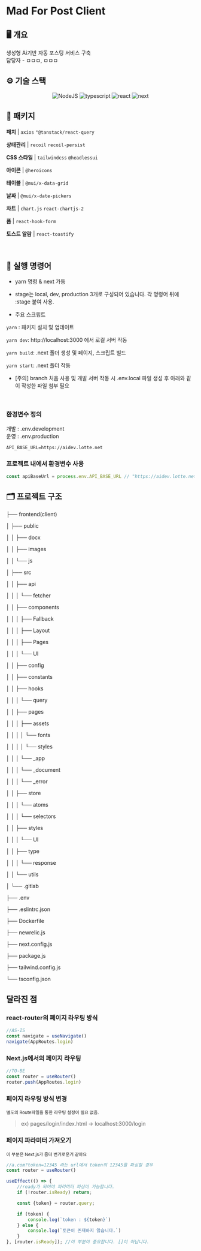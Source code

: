 # Mad For Post Client

## 🖥 개요

생성형 Ai기반 자동 포스팅 서비스 구축  
담당자 - ㅁㅁㅁ, ㅁㅁㅁ

## ⚙️ 기술 스택

<div  align="center">

![NodeJS](https://img.shields.io/badge/Node.js-v20.8.0-339933?logo=node.js&style=plastic) ![typescript](https://img.shields.io/badge/typescript-v5.3.2-007acc?logo=typescript&style=plastic) ![react](https://img.shields.io/badge/react-v18.2.38-61dafb?logo=React&style=plastic) ![next](https://img.shields.io/badge/next-v14.0.3-eee?logo=next.js&style=plastic)

</div>

## 🎁 패키지

**패치** | `axios` `"@tanstack/react-query`

**상태관리** | `recoil` `recoil-persist`

**CSS 스타일** | `tailwindcss` `@headlessui`

**아이콘** | `@heroicons`

**테이블** | `@mui/x-data-grid`

**날짜** | `@mui/x-date-pickers`

**차트** | `chart.js` `react-chartjs-2`

**폼** | `react-hook-form`

**토스트 알람** | `react-toastify`

<br>

## 🔨 실행 명령어

- yarn 명령 & next 가동

- stage는 local, dev, production 3개로 구성되어 있습니다. 각 명령어 뒤에 :stage 붙여 사용.

- 주요 스크립트

`yarn` : 패키지 설치 및 업데이트

`yarn dev`: http://localhost:3000 에서 로컬 서버 작동

`yarn build`: .next 폴더 생성 및 페이지, 스크립트 빌드

`yarn start`: .next 폴더 작동

- [주의] branch 처음 사용 및 개발 서버 작동 시
  .env.local 파일 생성 후 아래와 같이 작성한 파일 첨부 필요
  <!-- NEXT_PUBLIC_API_URL_BASE = 'http://223.253.99.155:8081' -->

  <br>

### 환경변수 정의

개발 : .env.development  
운영 : .env.production

```text
API_BASE_URL=https://aidev.lotte.net
```

### 프로젝트 내에서 환경변수 사용

```javascript
const apiBaseUrl = process.env.API_BASE_URL // "https://aidev.lotte.net"
```

## 🗂 프로젝트 구조

├── frontend(client)

│ ├── public

│ │ ├── docx

│ │ ├── images

│ │ └── js

│ ├── src

│ │ ├── api

│ │ │ └── fetcher

│ │ ├── components

│ │ │ ├── Fallback

│ │ │ ├── Layout

│ │ │ ├── Pages

│ │ │ └── UI

│ │ ├── config

│ │ ├── constants

│ │ ├── hooks

│ │ │ └── query

│ │ ├── pages

│ │ │ ├── assets

│ │ │ │ └── fonts

│ │ │ │ └── styles

│ │ │ └── \_app

│ │ │ └── \_document

│ │ │ └── \_error

│ │ ├── store

│ │ │ └── atoms

│ │ │ └── selectors

│ │ ├── styles

│ │ │ └── UI

│ │ ├── type

│ │ │ └── response

│ │ └── utils

│ └── .gitlab

├── .env

├── .eslintrc.json

├── Dockerfile

├── newrelic.js

├── next.config.js

├── package.js

├── tailwind.config.js

└── tsconfig.json

## 달라진 점

### react-router의 페이지 라우팅 방식

```ts
//AS-IS
const navigate = useNavigate()
navigate(AppRoutes.login)
```

### Next.js에서의 페이지 라우팅

```ts
//TO-BE
const router = useRouter()
router.push(AppRoutes.login)
```

### 페이지 라우팅 방식 변경

<small>별도의 Route파일을 통한 라우팅 설정이 필요 없음.</small>
> ex) pages/login/index.html -> localhost:3000/login

### 페이지 파라미터 가져오기

<small>이 부분은 Next.js가 좀더 번거로운거 같아요</small>

```ts
//a.com?token=12345 라는 url에서 token의 12345를 파싱할 경우
const router = useRouter()

useEffect(() => {
    //ready가 되어야 파라미터 파싱이 가능합니다.
    if (!router.isReady) return;

    const {token} = router.query;

    if (token) {
        console.log(`token : ${token}`)
    } else {
        console.log(`토큰이 존재하지 않습니다.`)
    }
}, [router.isReady]); //이 부분이 중요합니다. []이 아닙니다.
```